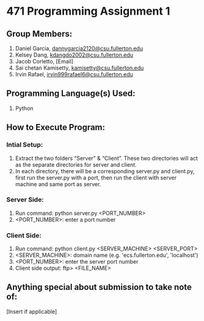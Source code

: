 # 471 Programming Assignment 1

## Group Members:
1. Daniel Garcia, dannygarcia2120@csu.fullerton.edu
2. Kelsey Dang, kdangdo2002@csu.fullerton.edu
3. Jacob Corletto, [Email]
4. Sai chetan Kamisetty, kamisetty@csu.fullerton.edu
5. Irvin Rafael, irvin999rafael6@csu.fullerton.edu


## Programming Language(s) Used:
1. Python

## How to Execute Program:
### Intial Setup:
1. Extract the two folders “Server” & “Client”. These two directories will act as the separate directories for server and client.
2. In each directory, there will be a corresponding server.py and client.py, first run the server.py with a port, then run the client with server machine and same port as server.

### Server Side:
1. Run command: python server.py <PORT_NUMBER>
2. <PORT_NUMBER>: enter a port number

### Client Side:
1. Run command: python client.py <SERVER_MACHINE> <SERVER_PORT>
2. <SERVER_MACHINE>: domain name (e.g. 'ecs.fullerton.edu', 'localhost')
3. <PORT_NUMBER>: enter the server port number
4. Client side output: ftp> <COMMAND> <FILE_NAME>

## Anything special about submission to take note of:
[Insert if applicable]
